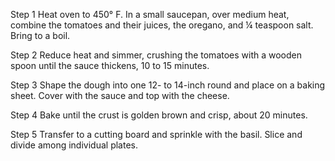 Step 1
Heat oven to 450° F. In a small saucepan, over medium heat, combine the tomatoes and their juices, the oregano, and ¼ teaspoon salt. Bring to a boil.

Step 2
Reduce heat and simmer, crushing the tomatoes with a wooden spoon until the sauce thickens, 10 to 15 minutes.

Step 3
Shape the dough into one 12- to 14-inch round and place on a baking sheet. Cover with the sauce and top with the cheese.

Step 4
Bake until the crust is golden brown and crisp, about 20 minutes.

Step 5
Transfer to a cutting board and sprinkle with the basil. Slice and divide among individual plates.